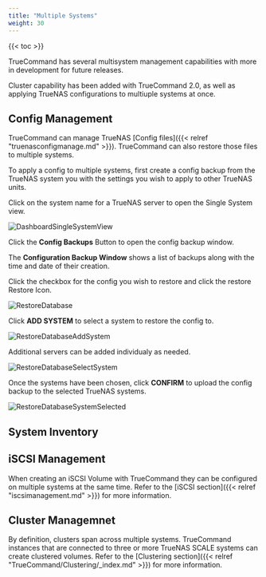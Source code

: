 ```yaml
---
title: "Multiple Systems"
weight: 30
---
```


{{< toc >}}

TrueCommand has several multisystem management capabilities with more in development for future releases.

Cluster capability has been added with TrueCommand 2.0, as well as applying TrueNAS configurations to multiuple systems at once. 


## Config Management

TrueCommand can manage TrueNAS [Config files]({{< relref "truenasconfigmanage.md" >}}).  TrueCommand can also restore those files to multiple systems.

To apply a config to multiple systems, first create a config backup from the TrueNAS system you with the settings you wish to apply to other TrueNAS units. 

Click on the system name for a TrueNAS server to open the Single System view.

![DashboardSingleSystemView](/images/TrueCommand/2.0/DashboardSingleSystemView.png "Dashboard Single System View")

Click the **Config Backups** Button to open the config backup window.

The **Configuration Backup Window** shows a list of backups along with the time and date of their creation.

Click the checkbox for the config you wish to restore and click the <mat-icon role="img" class="mat-icon notranslate material-icons mat-icon-no-color" aria-hidden="true">restore</mat-icon> Restore Icon.

![RestoreDatabase](/images/TrueCommand/2.0/RestoreDatabase.png "RestoreDatabase")

Click **ADD SYSTEM** to select a system to restore the config to.

![RestoreDatabaseAddSystem](/images/TrueCommand/2.0/RestoreDatabaseAddSystem.png "RestoreDatabaseAddSystem")

Additional servers can be added individualy as needed.

![RestoreDatabaseSelectSystem](/images/TrueCommand/2.0/RestoreDatabaseSelectSystem.png "RestoreDatabaseSelectSystem")

Once the systems have been chosen, click **CONFIRM** to upload the config backup to the selected TrueNAS systems.

![RestoreDatabaseSystemSelected](/images/TrueCommand/2.0/RestoreDatabaseSystemSelected.png "RestoreDatabaseSystemSelected")

## System Inventory

## iSCSI Management

When creating an iSCSI Volume with TrueCommand they can be configured on multiple systems at the same time.
Refer to the [iSCSI section]({{< relref "iscsimanagement.md" >}}) for more information.

## Cluster Managemnet

By definition, clusters span across multiple systems.
TrueCommand instances that are connected to three or more TrueNAS SCALE systems can create clustered volumes.
Refer to the [Clustering section]({{< relref "TrueCommand/Clustering/_index.md" >}}) for more information.
